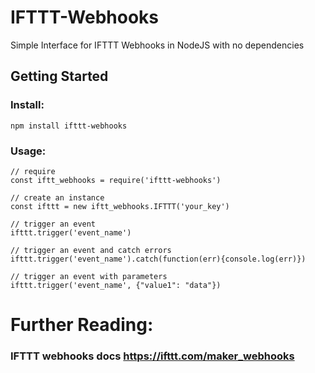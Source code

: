 # IFTTT-Webhooks
Simple Interface for IFTTT Webhooks in NodeJS with no dependencies

## Getting Started
### Install:
`npm install ifttt-webhooks`

### Usage:
```node
// require
const iftt_webhooks = require('ifttt-webhooks')

// create an instance
const ifttt = new iftt_webhooks.IFTTT('your_key')

// trigger an event
ifttt.trigger('event_name')

// trigger an event and catch errors
ifttt.trigger('event_name').catch(function(err){console.log(err)})

// trigger an event with parameters
ifttt.trigger('event_name', {"value1": "data"})

```

# Further Reading:
### IFTTT webhooks docs https://ifttt.com/maker_webhooks
